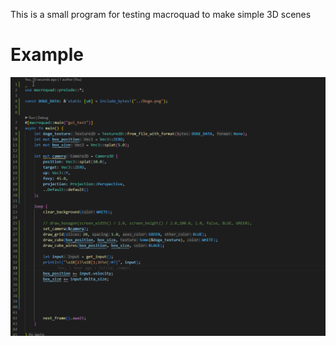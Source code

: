 This is a small program for testing macroquad to make simple 3D scenes
# Example
<img src="example.gif">